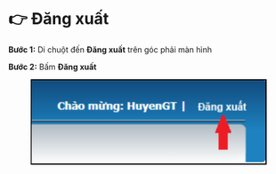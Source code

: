 # 👉 Đăng xuất

**Bước 1:** Di chuột đến **Đăng xuất** trên góc phải màn hình

**Bước 2:** Bấm **Đăng xuất**

<figure><img src="../.gitbook/assets/5a358fcf117082.4655899015134596630714.png" alt=""><figcaption></figcaption></figure>

